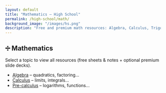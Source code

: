 ```yaml
---
layout: default
title: "Mathematics – High School"
permalink: /high-school/math/
background_image: "/images/hs.png"
description: "Free and premium math resources: Algebra, Calculus, Trigonometry, Pre-calculus."
---
```


<div class="content-box">
<h2>➗ Mathematics</h2>
<p>Select a topic to view all resources (free sheets &amp; notes + optional premium slide decks).</p>
</div>

<ul class="resource-list">
  <li><a href="/high-school/math/algebra/">Algebra</a> – quadratics, factoring…</li>
  <li><a href="/high-school/math/calculus/">Calculus</a> – limits, integrals…</li>
  <li><a href="/high-school/math/precalculus/">Pre-calculus</a> – logarithms, functions…</li>
</ul>
